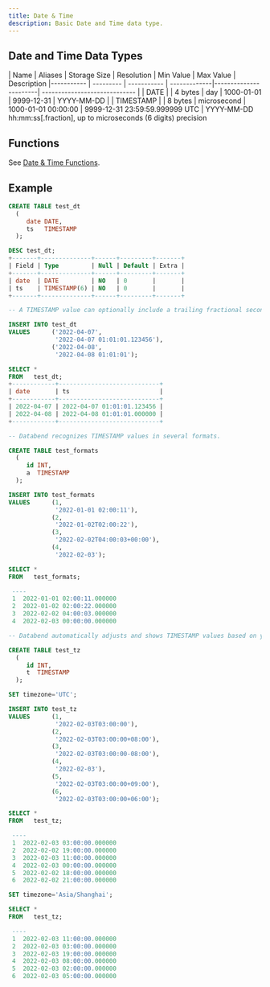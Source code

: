 ```yaml
---
title: Date & Time
description: Basic Date and Time data type.
---
```


## Date and Time Data Types

|  Name      | Aliases   | Storage Size |  Resolution  | Min Value             | Max Value                      | Description
|----------- | --------- |  ----------- | -------------|-----------------------| -----------------------------  |
|  DATE      |           | 4 bytes      |  day         | 1000-01-01            | 9999-12-31                     | YYYY-MM-DD             |
|  TIMESTAMP |           | 8 bytes      |  microsecond | 1000-01-01 00:00:00   | 9999-12-31 23:59:59.999999 UTC | YYYY-MM-DD hh:mm:ss[.fraction], up to microseconds (6 digits) precision

## Functions

See [Date & Time Functions](/doc/reference/functions/datetime-functions).

## Example

```sql
CREATE TABLE test_dt 
  ( 
     date DATE, 
     ts   TIMESTAMP 
  ); 

DESC test_dt;
+-------+--------------+------+---------+-------+
| Field | Type         | Null | Default | Extra |
+-------+--------------+------+---------+-------+
| date  | DATE         | NO   | 0       |       |
| ts    | TIMESTAMP(6) | NO   | 0       |       |
+-------+--------------+------+---------+-------+

-- A TIMESTAMP value can optionally include a trailing fractional seconds part in up to microseconds (6 digits) precision.

INSERT INTO test_dt 
VALUES      ('2022-04-07', 
             '2022-04-07 01:01:01.123456'), 
            ('2022-04-08', 
             '2022-04-08 01:01:01'); 

SELECT * 
FROM   test_dt; 
+------------+----------------------------+
| date       | ts                         |
+------------+----------------------------+
| 2022-04-07 | 2022-04-07 01:01:01.123456 |
| 2022-04-08 | 2022-04-08 01:01:01.000000 |
+------------+----------------------------+

-- Databend recognizes TIMESTAMP values in several formats.

CREATE TABLE test_formats 
  ( 
     id INT, 
     a  TIMESTAMP 
  ); 

INSERT INTO test_formats 
VALUES      (1, 
             '2022-01-01 02:00:11'), 
            (2, 
             '2022-01-02T02:00:22'), 
            (3, 
             '2022-02-02T04:00:03+00:00'), 
            (4, 
             '2022-02-03'); 

SELECT * 
FROM   test_formats; 

 ----
 1  2022-01-01 02:00:11.000000
 2  2022-01-02 02:00:22.000000
 3  2022-02-02 04:00:03.000000
 4  2022-02-03 00:00:00.000000

-- Databend automatically adjusts and shows TIMESTAMP values based on your current timezone.

CREATE TABLE test_tz 
  ( 
     id INT, 
     t  TIMESTAMP 
  ); 

SET timezone='UTC';

INSERT INTO test_tz 
VALUES      (1, 
             '2022-02-03T03:00:00'), 
            (2, 
             '2022-02-03T03:00:00+08:00'), 
            (3, 
             '2022-02-03T03:00:00-08:00'), 
            (4, 
             '2022-02-03'), 
            (5, 
             '2022-02-03T03:00:00+09:00'), 
            (6, 
             '2022-02-03T03:00:00+06:00'); 

SELECT * 
FROM   test_tz; 

 ----
 1  2022-02-03 03:00:00.000000
 2  2022-02-02 19:00:00.000000
 3  2022-02-03 11:00:00.000000
 4  2022-02-03 00:00:00.000000
 5  2022-02-02 18:00:00.000000
 6  2022-02-02 21:00:00.000000

SET timezone='Asia/Shanghai';

SELECT * 
FROM   test_tz; 

 ----
 1  2022-02-03 11:00:00.000000
 2  2022-02-03 03:00:00.000000
 3  2022-02-03 19:00:00.000000
 4  2022-02-03 08:00:00.000000
 5  2022-02-03 02:00:00.000000
 6  2022-02-03 05:00:00.000000
```